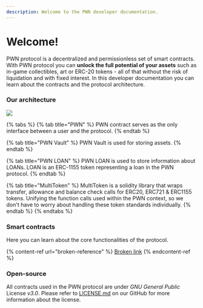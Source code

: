 ```yaml
---
description: Welcome to the PWN developer documentation.
---
```


# Welcome!

PWN protocol is a decentralized and permissionless set of smart contracts. With PWN protocol you can **unlock the full potential of your assets** such as in-game collectibles, art or ERC-20 tokens - all of that without the risk of liquidation and with fixed interest. In this developer documentation you can learn about the contracts and the protocol architecture.

### Our architecture

![](.gitbook/assets/PWN\_contracts-Architecture.drawio.png)

{% tabs %}
{% tab title="PWN" %}
PWN contract serves as the only interface between a user and the protocol.&#x20;
{% endtab %}

{% tab title="PWN Vault" %}
PWN Vault is used for storing assets.
{% endtab %}

{% tab title="PWN LOAN" %}
PWN LOAN is used to store information about LOANs. LOAN is an ERC-1155 token representing a loan in the PWN protocol.
{% endtab %}

{% tab title="MultiToken" %}
MultiToken is a solidity library that wraps transfer, allowance and balance check calls for ERC20, ERC721 & ERC1155 tokens. Unifying the function calls used within the PWN context, so we don't have to worry about handling these token standards individually.
{% endtab %}
{% endtabs %}

### Smart contracts

Here you can learn about the core functionalities of the protocol.&#x20;

{% content-ref url="broken-reference" %}
[Broken link](broken-reference)
{% endcontent-ref %}

### Open-source

All contracts used in the PWN protocol are under _GNU General Public_ License _v3.0_. Please refer to [LICENSE.md](https://github.com/PWNFinance/pwn\_contracts/blob/master/LICENSE.md) on our GitHub for more information about the license.&#x20;
